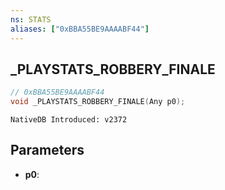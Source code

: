 ```yaml
---
ns: STATS
aliases: ["0xBBA55BE9AAAABF44"]
---
```

## _PLAYSTATS_ROBBERY_FINALE

```c
// 0xBBA55BE9AAAABF44
void _PLAYSTATS_ROBBERY_FINALE(Any p0);
```

```
NativeDB Introduced: v2372
```

## Parameters
* **p0**:

